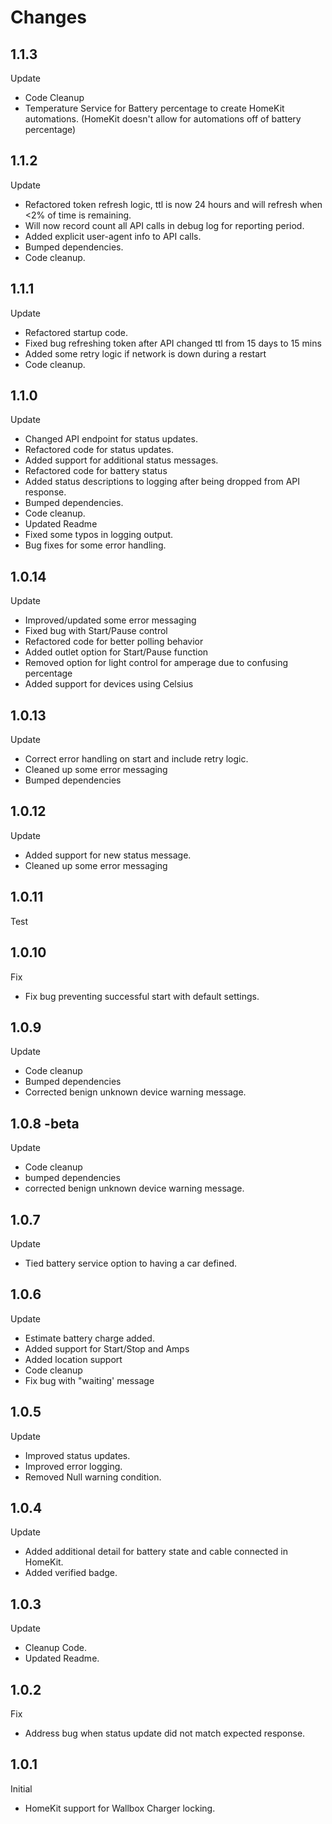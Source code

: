 # Changes

## 1.1.3
Update
- Code Cleanup
- Temperature Service for Battery percentage to create HomeKit automations. (HomeKit doesn't allow for automations off of battery percentage)

## 1.1.2
Update
- Refactored token refresh logic, ttl is now 24 hours and will refresh when <2% of time is remaining.
- Will now record count all API calls in debug log for reporting period.
-	Added explicit user-agent info to API calls.
-	Bumped dependencies.
- Code cleanup.

## 1.1.1
Update
- Refactored startup code.
- Fixed bug refreshing token after API changed ttl from 15 days to 15 mins
-	Added some retry logic if network is down during a restart
- Code cleanup.

## 1.1.0
Update
- Changed API endpoint for status updates.
-	Refactored code for status updates.
- Added support for additional status messages.
- Refactored code for battery status
-	Added status descriptions to logging after being dropped from API response.
- Bumped dependencies.
-	Code cleanup.
- Updated Readme
- Fixed some typos in logging output.
- Bug fixes for some error handling.

## 1.0.14
Update
- Improved/updated some error messaging
- Fixed bug with Start/Pause control
- Refactored code for better polling behavior
- Added outlet option for Start/Pause function
- Removed option for light control for amperage due to confusing percentage
- Added support for devices using Celsius


## 1.0.13
Update
-	Correct error handling on start and include retry logic.
- Cleaned up some error messaging
-	Bumped dependencies

## 1.0.12

Update
-	Added support for new status message.
- Cleaned up some error messaging

## 1.0.11
Test

## 1.0.10
Fix
-	Fix bug preventing successful start with default settings.

## 1.0.9
Update
-	Code cleanup
- Bumped dependencies
- Corrected benign unknown device warning message.

## 1.0.8 -beta
Update
-	Code cleanup
- bumped dependencies
- corrected benign unknown device warning message.

## 1.0.7
Update
-	Tied battery service option to having a car defined.

## 1.0.6
Update
- Estimate battery charge added.
- Added support for Start/Stop and Amps
- Added location support
- Code cleanup
- Fix bug with "waiting' message

## 1.0.5
Update
- Improved status updates.
- Improved error logging.
- Removed Null warning condition.

## 1.0.4
Update
- Added additional detail for battery state and cable connected in HomeKit.
- Added verified badge.

## 1.0.3
Update
- Cleanup Code.
- Updated Readme.

## 1.0.2
Fix
- Address bug when status update did not match expected response.

## 1.0.1
Initial
- HomeKit support for Wallbox Charger locking.
